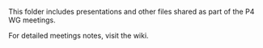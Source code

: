 This folder includes presentations and other files shared as part of the P4 WG meetings.

For detailed meetings notes, visit the wiki.
